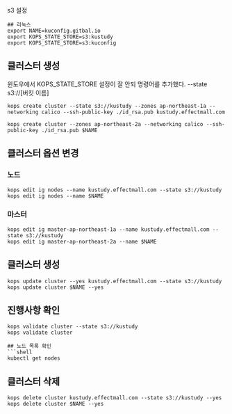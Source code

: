 s3 설정

```shell
## 리눅스
export NAME=kuconfig.gitbal.io
export KOPS_STATE_STORE=s3:kustudy
export KOPS_STATE_STORE=s3:kuconfig
```

## 클러스터 생성

윈도우에서 KOPS_STATE_STORE 설정이 잘 안되 명령어를 추가했다.  --state s3://[버킷 이름]

```shell
kops create cluster --state s3://kustudy --zones ap-northeast-1a --networking calico --ssh-public-key ./id_rsa.pub kustudy.effectmall.com

kops create cluster --zones ap-northeast-2a --networking calico --ssh-public-key ./id_rsa.pub $NAME
```

## 클러스터 옵션 변경

### 노드

```shell
kops edit ig nodes --name kustudy.effectmall.com --state s3://kustudy
kops edit ig nodes --name $NAME
```

### 마스터

```shell
kops edit ig master-ap-northeast-1a --name kustudy.effectmall.com --state s3://kustudy
kops edit ig master-ap-northeast-2a --name $NAME
```

## 클러스터 생성

```shell
kops update cluster --yes kustudy.effectmall.com --state s3://kustudy
kops update cluster $NAME --yes
```


## 진행사항 확인
```shell
kops validate cluster --state s3://kustudy
kops validate cluster

## 노드 목록 확인
```shell
kubectl get nodes
```

## 클러스터 삭제
```shell
kops delete cluster kustudy.effectmall.com --state s3://kustudy --yes
kops delete cluster $NAME --yes
```